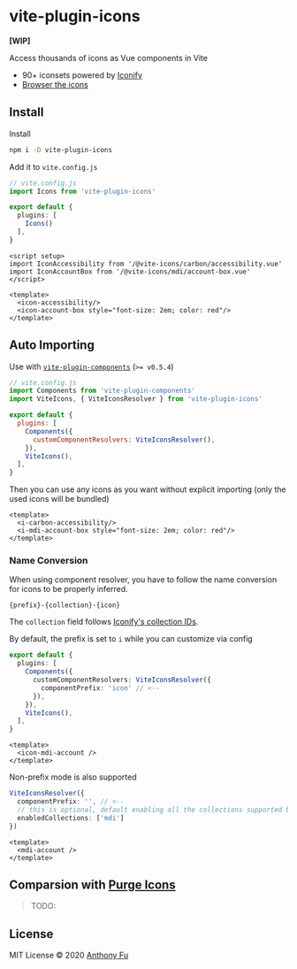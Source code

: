 # vite-plugin-icons

**[WIP]**

Access thousands of icons as Vue components in Vite

- 90+ iconsets powered by [Iconify](https://github.com/iconify/iconify)
- [Browser the icons](https://icones.js.org/)

## Install

Install

```bash
npm i -D vite-plugin-icons
```

Add it to `vite.config.js`

```ts
// vite.config.js
import Icons from 'vite-plugin-icons'

export default {
  plugins: [
    Icons()
  ],
}
```

```vue
<script setup>
import IconAccessibility from '/@vite-icons/carbon/accessibility.vue'
import IconAccountBox from '/@vite-icons/mdi/account-box.vue'
</script>

<template>
  <icon-accessibility/>
  <icon-account-box style="font-size: 2em; color: red"/>
</template>
```

## Auto Importing

Use with [`vite-plugin-components`](https://github.com/antfu/vite-plugin-components) (`>= v0.5.4`)

```js
// vite.config.js
import Components from 'vite-plugin-components'
import ViteIcons, { ViteIconsResolver } from 'vite-plugin-icons'

export default {
  plugins: [
    Components({
      customComponentResolvers: ViteIconsResolver(),
    }),
    ViteIcons(),
  ],
}
```

Then you can use any icons as you want without explicit importing (only the used icons will be bundled)

```vue
<template>
  <i-carbon-accessibility/>
  <i-mdi-account-box style="font-size: 2em; color: red"/>
</template>
```

### Name Conversion

When using component resolver, you have to follow the name conversion for icons to be properly inferred.

```
{prefix}-{collection}-{icon}
```

The `collection` field follows [Iconify's collection IDs](https://iconify.design/icon-sets/).

By default, the prefix is set to `i` while you can customize via config

```ts
export default {
  plugins: [
    Components({
      customComponentResolvers: ViteIconsResolver({
        componentPrefix: 'icon' // <--
      }),
    }),
    ViteIcons(),
  ],
}
```

```vue
<template>
  <icon-mdi-account />
</template>
```

Non-prefix mode is also supported

```ts
ViteIconsResolver({
  componentPrefix: '', // <--
  // this is optional, default enabling all the collections supported by Iconify
  enabledCollections: ['mdi']
})
```

```vue
<template>
  <mdi-account />
</template>
```

## Comparsion with [Purge Icons](https://github.com/antfu/purge-icons)

> TODO:

## License

MIT License © 2020 [Anthony Fu](https://github.com/antfu)
